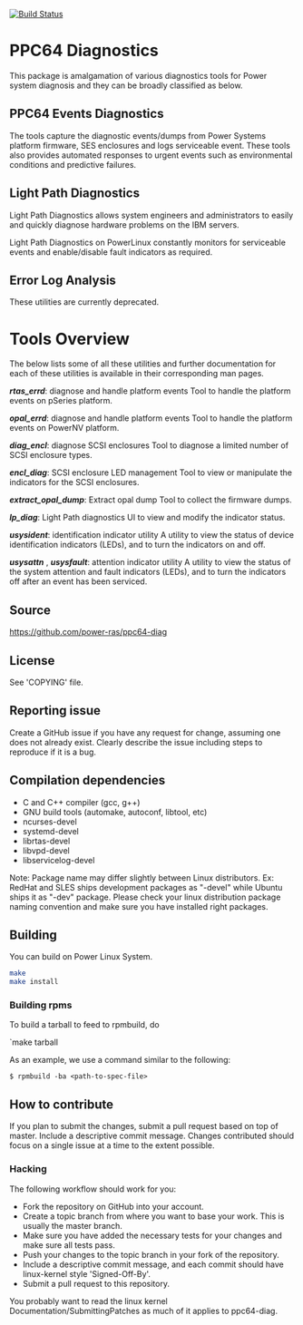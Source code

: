 [![Build Status](https://travis-ci.org/power-ras/ppc64-diag.svg)](https://travis-ci.org/power-ras/ppc64-diag)

PPC64 Diagnostics
=================
This package is amalgamation of various diagnostics tools for Power system
diagnosis and they can be broadly classified as below.

## PPC64 Events Diagnostics
The tools capture the diagnostic events/dumps from Power Systems platform
firmware, SES enclosures and logs serviceable event. These tools also provides
automated responses to urgent events such as environmental conditions and
predictive failures.

## Light Path Diagnostics
Light Path Diagnostics allows system engineers and administrators to easily
and quickly diagnose hardware problems on the IBM servers.

Light Path Diagnostics on PowerLinux constantly monitors for serviceable
events and enable/disable fault indicators as required.

## Error Log Analysis
These utilities are currently deprecated.

Tools Overview
==============
The below lists some of all these utilities and further documentation for each
of these utilities is available in their corresponding man pages.

***rtas_errd***: diagnose and handle platform events
Tool to handle the platform events on pSeries platform.

***opal_errd***: diagnose and handle platform events
Tool to handle the platform events on PowerNV platform.

***diag_encl***: diagnose SCSI enclosures
Tool to diagnose a limited number of SCSI enclosure types.

***encl_diag***: SCSI enclosure LED management
Tool to view or manipulate the indicators for the SCSI enclosures.

***extract_opal_dump***: Extract opal dump
Tool to collect the firmware dumps.

***lp_diag***: Light Path diagnostics
UI to view and modify the indicator status.

***usysident***: identification indicator utility
A utility to view the status of device identification indicators
(LEDs), and to turn the indicators on and off.

***usysattn*** , ***usysfault***:  attention indicator utility
A utility to view the status of the system attention and fault indicators
(LEDs), and to turn the indicators off after an event has been serviced.

## Source
https://github.com/power-ras/ppc64-diag

## License
See 'COPYING' file.

## Reporting issue
Create a GitHub issue if you have any request for change, assuming one does
not already exist. Clearly describe the issue including steps to reproduce
if it is a bug.

## Compilation dependencies
- C and C++ compiler (gcc, g++)
- GNU build tools (automake, autoconf, libtool, etc)
- ncurses-devel
- systemd-devel
- librtas-devel
- libvpd-devel
- libservicelog-devel

Note:
  Package name may differ slightly between Linux distributors. Ex: RedHat and
  SLES ships development packages as "-devel" while Ubuntu ships it as "-dev"
  package. Please check your linux distribution package naming convention and
  make sure you have installed right packages.

## Building
You can build on Power Linux System.

```bash
make
make install
```

### Building rpms
To build a tarball to feed to rpmbuild, do

`make tarball

As an example, we use a command similar to the following:

`$ rpmbuild -ba <path-to-spec-file>`

## How to contribute
If you plan to submit the changes, submit a pull request based on top of
master. Include a descriptive commit message. Changes contributed should
focus on a single issue at a time to the extent possible.

### Hacking
The following workflow should work for you:
- Fork the repository on GitHub into your account.
- Create a topic branch from where you want to base your work.
  This is usually the master branch.
- Make sure you have added the necessary tests for your changes and make sure
  all tests pass.
- Push your changes to the topic branch in your fork of the repository.
- Include a descriptive commit message, and each commit should have
  linux-kernel style 'Signed-Off-By'.
- Submit a pull request to this repository.

You probably want to read the linux kernel Documentation/SubmittingPatches
as much of it applies to ppc64-diag.
